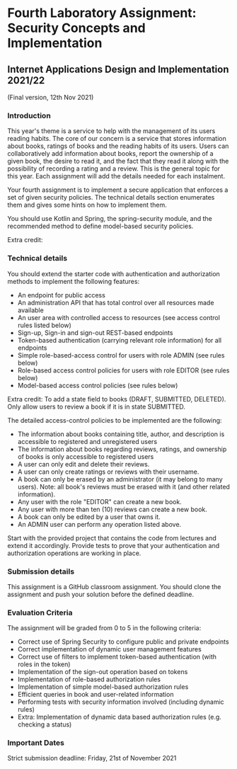 # Fourth Laboratory Assignment: Security Concepts and Implementation
## Internet Applications Design and Implementation 2021/22

(Final version, 12th Nov 2021)

### Introduction

This year's theme is a service to help with the management of its users reading habits. The core of our concern is a service that stores information about books, ratings of books and the reading habits of its users. Users can collaboratively add information about books, report the ownership of a given book, the desire to read it, and the fact that they read it along with the possibility of recording a rating and a review. This is the general topic for this year. Each assignment will add the details needed for each instalment.

Your fourth assignment is to implement a secure application that enforces a set of given security policies. The technical details section enumerates them and gives some hints on how to implement them.

You should use Kotlin and Spring, the spring-security module, and the recommended method to define model-based security policies.

Extra credit: 

### Technical details

You should extend the starter code with authentication and authorization methods to implement the following features:

* An endpoint for public access
* An administration API that has total control over all resources made available
* An user area with controlled access to resources (see access control rules listed below)
* Sign-up, Sign-in and sign-out REST-based endpoints
* Token-based authentication (carrying relevant role information) for all endpoints
* Simple role-based-access control for users with role ADMIN (see rules below)
* Role-based access control policies for users with role EDITOR (see rules below)
* Model-based access control policies (see rules below) 

Extra credit: To add a state field to books (DRAFT, SUBMITTED, DELETED). Only allow users to review a book if it is in state SUBMITTED.

The detailed access-control policies to be implemented are the following:

* The information about books containing title, author, and description is accessible to registered and unregistered users
* The information about books regarding reviews, ratings, and ownership of books is only accessible to registered users
* A user can only edit and delete their reviews.
* A user can only create ratings or reviews with their username.
* A book can only be erased by an administrator (it may belong to many users). Note: all book's reviews must be erased with it (and other related information).
* Any user with the role "EDITOR" can create a new book.
* Any user with more than ten (10) reviews can create a new book.
* A book can only be edited by a user that owns it.
* An ADMIN user can perform any operation listed above.

Start with the provided project that contains the code from lectures and extend it accordingly. Provide tests to prove that your authentication and authorization operations are working in place.

### Submission details

This assignment is a GitHub classroom assignment. You should clone the assignment and push your solution before the defined deadline.

### Evaluation Criteria

The assignment will be graded from 0 to 5 in the following criteria:

* Correct use of Spring Security to configure public and private endpoints 
* Correct implementation of dynamic user management features
* Correct use of filters to implement token-based authentication (with roles in the token)
* Implementation of the sign-out operation based on tokens
* Implementation of role-based authorization rules
* Implementation of simple model-based authorization rules
* Efficient queries in book and user-related information
* Performing tests with security information involved (including dynamic rules)
* Extra: Implementation of dynamic data based authorization rules (e.g. checking a status)

### Important Dates

Strict submission deadline: Friday, 21st of November 2021

